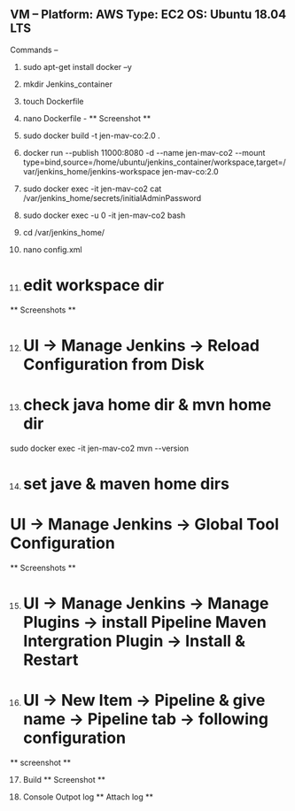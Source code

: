 VM – 
Platform: AWS
Type: EC2
OS: Ubuntu 18.04 LTS
--------------------------------------
Commands –
1.	sudo apt-get install docker –y
2.	mkdir Jenkins_container
3.	touch Dockerfile
4.	nano Dockerfile -
** Screenshot **

5. sudo docker build -t jen-mav-co:2.0 .

6. docker run --publish 11000:8080 -d --name jen-mav-co2 --mount type=bind,source=/home/ubuntu/jenkins_container/workspace,target=/var/jenkins_home/jenkins-workspace jen-mav-co:2.0

7. sudo docker exec -it jen-mav-co2 cat /var/jenkins_home/secrets/initialAdminPassword

8. sudo docker exec -u 0 -it jen-mav-co2 bash

9. cd /var/jenkins_home/

10. nano config.xml

11. # edit workspace dir

** Screenshots **

12. # UI -> Manage Jenkins -> Reload Configuration from Disk

13. # check java home dir & mvn home dir
sudo docker exec -it jen-mav-co2 mvn --version

14. # set jave & maven home dirs
# UI -> Manage Jenkins -> Global Tool Configuration

** Screenshots **

15. # UI -> Manage Jenkins -> Manage Plugins -> install Pipeline Maven Intergration Plugin -> Install & Restart

16. # UI -> New Item -> Pipeline & give name -> Pipeline tab -> following configuration
** screenshot **

17. Build
** Screenshot **

18. Console Outpot log
** Attach log **







